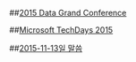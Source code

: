 ##[2015 Data Grand Conference](https://github.com/DevStarSJ/Study/tree/master/Blog/Conference/2015/DGC.md)

##[Microsoft TechDays 2015](https://github.com/DevStarSJ/Study/tree/master/Blog/Conference/2015/TechDays2015.md)

##[2015-11-13일 말씀](https://github.com/DevStarSJ/Study/tree/master/Blog/Conference/2015/2015-11-13_Training.md)
